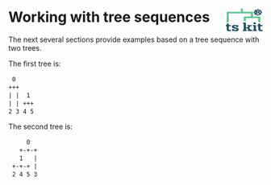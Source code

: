# Working with tree sequences <img align="right" width="73" height="45" src="https://raw.githubusercontent.com/tskit-dev/administrative/main/logos/svg/tskit-rust/Tskit_rust_logo.eps.svg">

The next several sections provide examples based on a tree sequence with two trees.

The first tree is:

     0
    +++
    | |  1
    | | +++
    2 3 4 5

The second tree is:

         0
       +-+-+
       1   |
     +-+-+ |
     2 4 5 3


